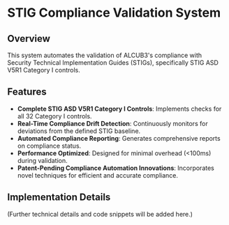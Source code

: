 # STIG Compliance Validation System

## Overview
This system automates the validation of ALCUB3's compliance with Security Technical Implementation Guides (STIGs), specifically STIG ASD V5R1 Category I controls.

## Features
- **Complete STIG ASD V5R1 Category I Controls**: Implements checks for all 32 Category I controls.
- **Real-Time Compliance Drift Detection**: Continuously monitors for deviations from the defined STIG baseline.
- **Automated Compliance Reporting**: Generates comprehensive reports on compliance status.
- **Performance Optimized**: Designed for minimal overhead (<100ms) during validation.
- **Patent-Pending Compliance Automation Innovations**: Incorporates novel techniques for efficient and accurate compliance.

## Implementation Details
(Further technical details and code snippets will be added here.)
